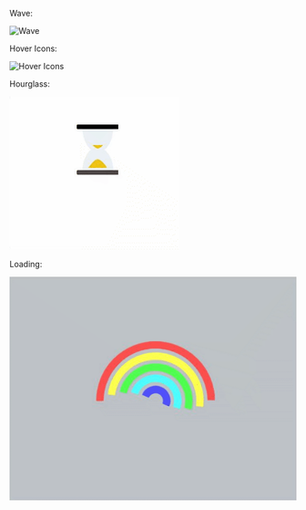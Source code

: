 Wave:


![Wave](./Wave.gif)

Hover Icons:


![Hover Icons](./Icons.gif)

Hourglass:


![Hourglass](./Hourglass.gif)

Loading:


![Loading](./Loading.gif)
